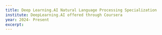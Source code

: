 ```yaml
---
title: Deep Learning.AI Natural Language Processing Specialization
institute: DeepLearning.AI offered through Coursera
year: 2024- Present
excerpt: 
---
```

